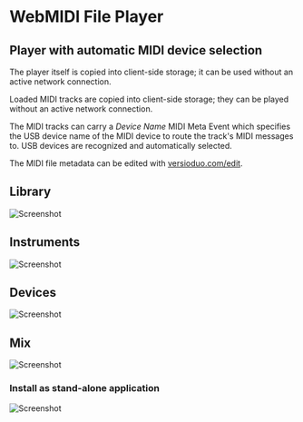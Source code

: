 # WebMIDI File Player

## Player with automatic MIDI device selection

The player itself is copied into client-side storage; it can be used without an active network connection.

Loaded MIDI tracks are copied into client-side storage; they can be played without an active network connection.

The MIDI tracks can carry a _Device Name_ MIDI Meta Event which specifies the USB device name of the MIDI device to route the track's MIDI messages to. USB devices are recognized and automatically selected.

The MIDI file metadata can be edited with [versioduo.com/edit](https://versioduo.com/edit).

## Library

![Screenshot](screenshots/library.png?raw=true)

## Instruments

![Screenshot](screenshots/instruments.png?raw=true)

## Devices

![Screenshot](screenshots/devices.png?raw=true)

## Mix

![Screenshot](screenshots/mix.png?raw=true)

### Install as stand-alone application

![Screenshot](screenshots/install.png?raw=true)
